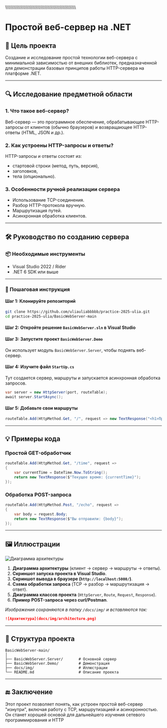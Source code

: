 \\\\\\\\\\\\\\\\\\\\\\\\\\\\\\\\\\\\\\\\\\\\\\\\\\\\\\\\\\\\\\\\\\\\\\\\\\\\\\\\\\\\\\\\\\\\\\\\\\\\\\\\
# Простой веб-сервер на .NET

## 📌 Цель проекта

Создание и исследование простой технологии веб-сервера с минимальной зависимостью от внешних библиотек, предназначенной для демонстрации базовых принципов работы HTTP-сервера на платформе .NET.

---

## 🔍 Исследование предметной области

### 1. Что такое веб-сервер?
Веб-сервер — это программное обеспечение, обрабатывающее HTTP-запросы от клиентов (обычно браузеров) и возвращающее HTTP-ответы (HTML, JSON и др.).

### 2. Как устроены HTTP-запросы и ответы?
HTTP-запросы и ответы состоят из:
- стартовой строки (метод, путь, версия),
- заголовков,
- тела (опционально).

### 3. Особенности ручной реализации сервера
- Использование TCP-соединения.
- Разбор HTTP-протокола вручную.
- Маршрутизация путей.
- Асинхронная обработка клиентов.

---

## 🛠️ Руководство по созданию сервера

### 📦 Необходимые инструменты

- Visual Studio 2022 / Rider
- .NET 6 SDK или выше

---

### 🚀 Пошаговая инструкция

#### Шаг 1: Клонируйте репозиторий

```bash
git clone https://github.com/uliauliabbbbb/practice-2025-ulia.git
cd practice-2025-ulia/BasicWebServer-main
```

#### Шаг 2: Откройте решение `BasicWebServer.sln` в Visual Studio

#### Шаг 3: Запустите проект `BasicWebServer.Demo`

Он использует модуль `BasicWebServer.Server`, чтобы поднять веб-сервер.

#### Шаг 4: Изучите файл `StartUp.cs`

Тут создается сервер, маршруты и запускается асинхронная обработка запросов.

```csharp
var server = new HttpServer(port, routeTable);
await server.StartAsync();
```

#### Шаг 5: Добавьте свои маршруты

```csharp
routeTable.Add(HttpMethod.Get, "/", request => new TextResponse("<h1>Привет, мир!</h1>", ContentType.Html));
```

---

## 💡 Примеры кода

### Простой GET-обработчик

```csharp
routeTable.Add(HttpMethod.Get, "/time", request =>
{
    var currentTime = DateTime.Now.ToString();
    return new TextResponse($"Текущее время: {currentTime}");
});
```

### Обработка POST-запроса

```csharp
routeTable.Add(HttpMethod.Post, "/echo", request =>
{
    var body = request.Body;
    return new TextResponse($"Вы отправили: {body}");
});
```

---

## 🖼 Иллюстрации

![Диаграмма архитектуры](docs/img/architecture.png)


1. **Диаграмма архитектуры** (клиент → сервер → маршруты → ответы).
2. **Скриншот запуска проекта в Visual Studio**.
3. **Скриншот вывода в браузере (`http://localhost:5000/`)**.
4. **Схема обработки запроса** (TCP → разбор → маршрутизация → ответ).
5. **Диаграмма классов проекта** (`HttpServer`, `Route`, `Request`, `Response`).
6. **Пример POST-запроса через curl/Postman**.

*Изображения сохраняются в папку `/docs/img/` и вставляются так:*

```markdown
![Архитектура](docs/img/architecture.png)
```

---

## 📁 Структура проекта

```text
BasicWebServer-main/
│
├── BasicWebServer.Server/       # Основной сервер
├── BasicWebServer.Demo/         # Демонстрация
├── docs/img/                    # Иллюстрации
└── README.md                    # Описание проекта
```

---

## 🔚 Заключение

Этот проект позволяет понять, как устроен простой веб-сервер "изнутри", включая работу с TCP, маршрутизацией и асинхронностью. Он станет хорошей основой для дальнейшего изучения сетевого программирования и HTTP
